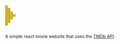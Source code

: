 # ![Moviez!](./src/assets/logo.svg)

A simple react movie website that uses the [TMDb API](https://developer.themoviedb.org/docs).
